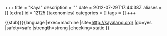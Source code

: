 +++
title = "Kaya"
description = ""
date = 2012-07-29T17:44:38Z
aliases = []
[extra]
id = 12125
[taxonomies]
categories = []
tags = []
+++

{{stub}}{{language
|exec=machine
|site=http://kayalang.org/
|gc=yes
|safety=safe
|strength=strong
|checking=static
}}
